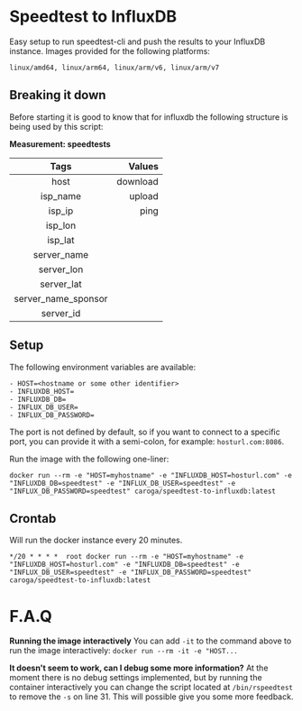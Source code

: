 # Speedtest to InfluxDB

Easy setup to run speedtest-cli and push the results to your InfluxDB instance.
Images provided for the following platforms:
```
linux/amd64, linux/arm64, linux/arm/v6, linux/arm/v7
```

## Breaking it down
Before starting it is good to know that for influxdb the following structure is being used by this script:

**Measurement: speedtests**

| Tags                  | Values    |
|:--------------------: | --------: |
| host                  | download  |
| isp_name              |   upload  |
| isp_ip                |   ping    |
| isp_lon               |           |
| isp_lat               |           |
| server_name           |           |
| server_lon            |           |
| server_lat            |           |
| server_name_sponsor   |           |
| server_id             |           |

## Setup
The following environment variables are available:
```
- HOST=<hostname or some other identifier>
- INFLUXDB_HOST=
- INFLUXDB_DB=
- INFLUX_DB_USER=
- INFLUX_DB_PASSWORD=
```

The port is not defined by default, so if you want to connect to a specific port, you can provide it with a semi-colon, for example: `hosturl.com:8086`.

Run the image with the following one-liner:
```
docker run --rm -e "HOST=myhostname" -e "INFLUXDB_HOST=hosturl.com" -e "INFLUXDB_DB=speedtest" -e "INFLUX_DB_USER=speedtest" -e "INFLUX_DB_PASSWORD=speedtest" caroga/speedtest-to-influxdb:latest
```

## Crontab
Will run the docker instance every 20 minutes.

```
*/20 * * * *  root docker run --rm -e "HOST=myhostname" -e "INFLUXDB_HOST=hosturl.com" -e "INFLUXDB_DB=speedtest" -e "INFLUX_DB_USER=speedtest" -e "INFLUX_DB_PASSWORD=speedtest" caroga/speedtest-to-influxdb:latest
```

# F.A.Q
**Running the image interactively**
You can add `-it` to the command above to run the image interactively: `docker run --rm -it -e "HOST...`

**It doesn't seem to work, can I debug some more information?**
At the moment there is no debug settings implemented, but by running the container interactively you can change the script located at `/bin/rspeedtest` to remove the `-s` on line 31. This will possible give you some more feedback.

